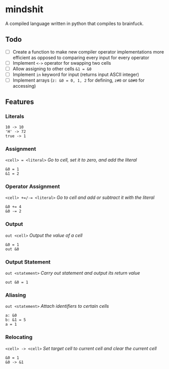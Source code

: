 # mindshit
A compiled language written in python that compiles to brainfuck.

## Todo

- [ ] Create a function to make new compiler operator implementations more efficient as opposed to comparing every input for every operator
- [ ] Implement `<->` operator for swapping two cells
- [ ] Allow assigning to other cells `&1 = &0`
- [ ] Implement `in` keyword for input (returns input ASCII integer)
- [ ] Implement arrays (`z: &0 = 0, 1, 2` for defining, `z#0` or `&0#0` for accessing)

## Features

### Literals
    10 -> 10
    'H' -> 72
    true -> 1

### Assignment
`<cell> = <literal>`
*Go to cell, set it to zero, and add the literal*

    &0 = 1
    &1 = 2

### Operator Assignment
`<cell> +=/-= <literal>`
*Go to cell and add or subtract it with the literal*

    &0 += 4
    &0 -= 2

### Output
`out <cell>`
*Output the value of a cell*

    &0 = 1
    out &0

### Output Statement
`out <statement>`
*Carry out statement and output its return value*

    out &0 = 1

### Aliasing
`out <statement>`
*Attach identifiers to certain cells*

    a: &0
    b: &1 = 5
    a = 1

### Relocating
`<cell> -> <cell>`
*Set target cell to current cell and clear the current cell*

    &0 = 1
    &0 -> &1